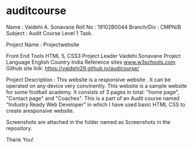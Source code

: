 # auditcourse
Name : Vaidehi A. Sonavane
Roll No : 19102B0044
Branch/Div : CMPN/B
Subject : Audit Course Level 1 Task.

Project Name : Projectwebsite

Front End Tools	HTML 5, CSS3
Project Leader	Vaidehi Sonavane
Project Language	English
Country	India
Reference sites	www.w3schools.com
Github site link: https://vaidehi29.github.io/audicourse/


Project Description : This website is a responsive website . It can be operated on any device very convinently. This website is a sample website for some football academy.
It consists of 3 pages in total: "home page", "Contact page" and "Coaches". This is a part of an Audit course named “Industry Ready Web Developer” in which 
I have used basic HTML CSS  to create aresponsive website. 

Screenshots are attached in the folder named as Screenshots in the repository. 

Thank You!

 


 

